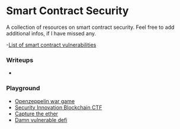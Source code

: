 # Smart Contract Security 

A collection of resources on smart contract security. Feel free to add additional infos, if I have missed any.

-[List of smart contract vulnerabilities](https://github.com/runtimeverification/verified-smart-contracts/wiki/List-of-Security-Vulnerabilities)
### Writeups
-
### Playground
- [Openzeppelin war game](https://ethernaut.openzeppelin.com/)
- [Security Innovation Blockchain CTF](https://blockchain-ctf.securityinnovation.com/#/)
- [Capture the ether](https://capturetheether.com/)
- [Damn vulnerable defi](https://www.damnvulnerabledefi.xyz/)
